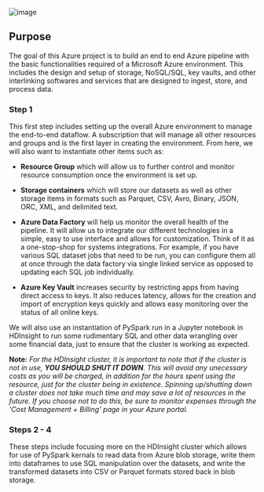![image](https://user-images.githubusercontent.com/80606434/134220753-f5969be5-85bf-4e64-ab50-242a4ad29169.png)
## Purpose
The goal of this Azure project is to build an end to end Azure pipeline with the basic functionalities required of a Microsoft Azure environment. This includes the design and setup of storage, NoSQL/SQL, key vaults, and other interlinking softwares and services that are designed to ingest, store, and process data.

### Step 1 
This first step includes setting up the overall Azure environment to manage the end-to-end dataflow. A subscription that will manage all other resources and groups and is the first layer in creating the environment. From here, we will also want to instantiate other items such as:

   * **Resource Group** which will allow us to further control and monitor resource consumption once the environment is set up. 
  
   * **Storage containers** which will store our datasets as well as other storage items in formats such as Parquet, CSV, Avro, Binary, JSON, ORC, XML, and delimited text.
  
   * **Azure Data Factory** will help us monitor the overall health of the pipeline. It will allow us to integrate our different technologies in a simple, easy to use interface and allows for customization. Think of it as a one-stop-shop for systems integrations. For example, if you have various SQL dataset jobs that need to be run, you can configure them all at once through the data factory via single linked service as opposed to updating each SQL job individually.
  
   * **Azure Key Vault** increases security by restricting apps from having direct access to keys. It also reduces latency, allows for the creation and import of encryption keys quickly and allows easy monitoring over the status of all online keys.
 
We will also use an instantiation of PySpark run in a Jupyter notebook in HDInsight to run some rudimentary SQL and other data wrangling over some financial data, just to ensure that the cluster is working as expected.
 
 **Note:** *For the HDInsight cluster, it is important to note that if the cluster is not in use, **YOU SHOULD SHUT IT DOWN**. This will avoid any unecessary costs as you will be charged, in addition for the hours spent using the resource, just for the cluster being in existence. Spinning up/shutting down a cluster does not take much time and may save a lot of resources in the future. If you choose not to do this, be sure to monitor expenses through the 'Cost Management + Billing' page in your Azure portal.*



### Steps 2 - 4
These steps include focusing more on the HDInsight cluster which allows for use of PySpark kernals to read data from Azure blob storage, write them into dataframes to use SQL manipulation over the datasets, and write the transformed datasets into CSV or Parquet formats stored back in blob storage.
